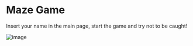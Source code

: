# Maze Game
Insert your name in the main page, start the game and try not to be caught!  

![image](https://github.com/amadr-95/proyecto-DWES/assets/122611230/cc7f239e-49dd-43b3-9a4e-1a41145f8f9e)

